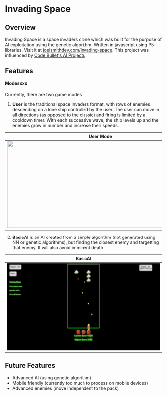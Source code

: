 # Invading Space

## Overview
Invading Space is a space invaders clone which was built for the purpose of AI exploitation using the genetic algorithm. Written in javascript using P5 libraries.
Visit it at [joelsmithdev.com/invading-space](https://joelsmithdev.com/invading-space/). This project was influenced by [Code Bullet's AI Projects](https://www.youtube.com/channel/UC0e3QhIYukixgh5VVpKHH9Q)

## Features
#### Modesxxx
Currently, there are two game modes

1. **User** is the traditional space invaders format, with rows of enemies descending on a lone ship controlled by the user. The user can move in all directions (as opposed to the classic) and firing is limited by a cooldown timer.
With each successive wave, the ship levels up and the enemies grow in number and increase their speeds.

|**User Mode**           |
| :---: |
|<img src="https://github.com/joelsmith2226/invading-space/blob/master/images/gifs/user.gif" width="600" height="280">|

2. **BasicAI** is an AI created from a simple algorithm (not generated using NN or genetic algorithms), but finding the closest enemy and targetting that enemy. It will also avoid imminent death

|**BasicAI**                |
| :---: |
|<img src="https://github.com/joelsmith2226/invading-space/blob/master/assets/gifs/basicAI.gif" width="600" height="280">|

## Future Features ##
- Advanced AI (using genetic algorithm)
- Mobile friendly (currently too much to process on mobile devices)
- Advanced enemies (move independent to the pack)
